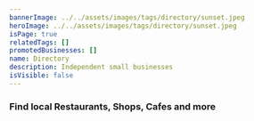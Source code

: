 ```yaml
---
bannerImage: ../../assets/images/tags/directory/sunset.jpeg
heroImage: ../../assets/images/tags/directory/sunset.jpeg
isPage: true
relatedTags: []
promotedBusinesses: []
name: Directory
description: Independent small businesses
isVisible: false
---
```


### Find local Restaurants, Shops, Cafes and more

